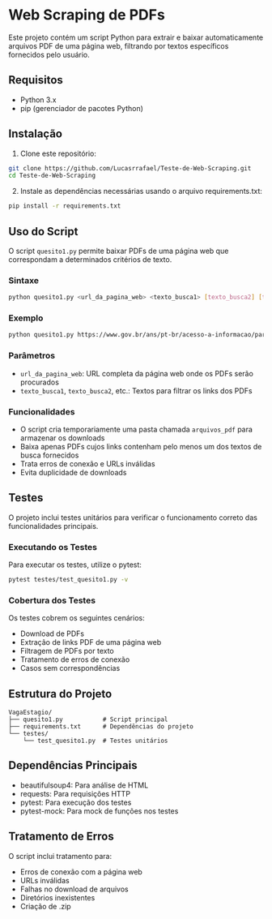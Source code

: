# Web Scraping de PDFs

Este projeto contém um script Python para extrair e baixar automaticamente arquivos PDF de uma página web, filtrando por textos específicos fornecidos pelo usuário.

## Requisitos

- Python 3.x
- pip (gerenciador de pacotes Python)

## Instalação

1. Clone este repositório:
```bash
git clone https://github.com/Lucasrrafael/Teste-de-Web-Scraping.git
cd Teste-de-Web-Scraping
```

2. Instale as dependências necessárias usando o arquivo requirements.txt:
```bash
pip install -r requirements.txt
```

## Uso do Script

O script `quesito1.py` permite baixar PDFs de uma página web que correspondam a determinados critérios de texto.

### Sintaxe

```bash
python quesito1.py <url_da_pagina_web> <texto_busca1> [texto_busca2] [texto_busca3] ...
```

### Exemplo

```bash
python quesito1.py https://www.gov.br/ans/pt-br/acesso-a-informacao/participacao-da-sociedade/atualizacao-do-rol-de-procedimentos "Anexo I" "Anexo II"
```

### Parâmetros

- `url_da_pagina_web`: URL completa da página web onde os PDFs serão procurados
- `texto_busca1`, `texto_busca2`, etc.: Textos para filtrar os links dos PDFs

### Funcionalidades

- O script cria temporariamente uma pasta chamada `arquivos_pdf` para armazenar os downloads
- Baixa apenas PDFs cujos links contenham pelo menos um dos textos de busca fornecidos
- Trata erros de conexão e URLs inválidas
- Evita duplicidade de downloads

## Testes

O projeto inclui testes unitários para verificar o funcionamento correto das funcionalidades principais.

### Executando os Testes

Para executar os testes, utilize o pytest:

```bash
pytest testes/test_quesito1.py -v
```

### Cobertura dos Testes

Os testes cobrem os seguintes cenários:
- Download de PDFs
- Extração de links PDF de uma página web
- Filtragem de PDFs por texto
- Tratamento de erros de conexão
- Casos sem correspondências

## Estrutura do Projeto

```
VagaEstagio/
├── quesito1.py           # Script principal
├── requirements.txt      # Dependências do projeto
└── testes/
    └── test_quesito1.py  # Testes unitários
```

## Dependências Principais

- beautifulsoup4: Para análise de HTML
- requests: Para requisições HTTP
- pytest: Para execução dos testes
- pytest-mock: Para mock de funções nos testes

## Tratamento de Erros

O script inclui tratamento para:
- Erros de conexão com a página web
- URLs inválidas
- Falhas no download de arquivos
- Diretórios inexistentes
- Criação de .zip
